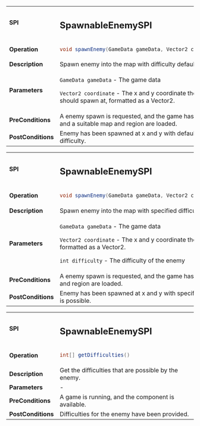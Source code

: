 <table>
<tbody>
<tr>
<td><strong>SPI</strong></td>
<td><h2>SpawnableEnemySPI</h2></td>
</tr>
<tr>
<td><Strong>Operation</strong></td>
    <td>

```java
void spawnEnemy(GameData gameData, Vector2 coordinate)
```
</td>
</tr>
<tr>
<td><Strong>Description</strong></td>
<td>Spawn enemy into the map with difficulty default.</td>
</tr>
<tr>
<td><Strong>Parameters</strong></td>
<td>

`GameData gameData` - The game data

`Vector2 coordinate` - The x and y coordinate the enemy should spawn at, formatted as a Vector2.
</td>
</tr>
<tr>
<td><Strong>PreConditions</strong></td>
<td>A enemy spawn is requested, and the game has started and a suitable map and region are loaded.
</td>
</tr>
<tr>
<td><Strong>PostConditions</strong></td>
<td>Enemy has been spawned at x and y with default difficulty.
</td>
</tr>
</tbody>
</table>

<table>
<tbody>
<tr>
<td><strong>SPI</strong></td>
<td><h2>SpawnableEnemySPI</h2></td>
</tr>
<tr>
<td><Strong>Operation</strong></td>
    <td>

```java
void spawnEnemy(GameData gameData, Vector2 coordinate, int difficulty)
```
</td>
</tr>
<tr>
<td><Strong>Description</strong></td>
<td>Spawn enemy into the map with specified difficulty.</td>
</tr>
<tr>
<td><Strong>Parameters</strong></td>
<td>

`GameData gameData` - The game data

`Vector2 coordinate` - The x and y coordinate the enemy should spawn at, formatted as a Vector2.

`int difficulty` - The difficulty of the enemy
</td>
</tr>
<tr>
<td><Strong>PreConditions</strong></td>
<td>A enemy spawn is requested, and the game has started and a suitable map and region are loaded.
</td>
</tr>
<tr>
<td><Strong>PostConditions</strong></td>
<td>Enemy has been spawned at x and y with specified difficulty if the difficulty is possible.
</td>
</tr>
</tbody>
</table>

<table>
<tbody>
<tr>
<td><strong>SPI</strong></td>
<td><h2>SpawnableEnemySPI</h2></td>
</tr>
<tr>
<td><Strong>Operation</strong></td>
    <td>

```java
int[] getDifficulties()
```
</td>
</tr>
<tr>
<td><Strong>Description</strong></td>
<td>Get the difficulties that are possible by the enemy.</td>
</tr>
<tr>
<td><Strong>Parameters</strong></td>
<td>
-
</td>
</tr>
<tr>
<td><Strong>PreConditions</strong></td>
<td>A game is running, and the component is available.
</td>
</tr>
<tr>
<td><Strong>PostConditions</strong></td>
<td>Difficulties for the enemy have been provided.
</td>
</tr>
</tbody>
</table>
